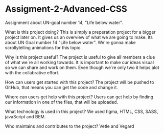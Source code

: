 # Assigment-2-Advanced-CSS
Assignment about UN-goal number 14, "Life below water".

What is this project doing?
This is simply a preperation project for a bigger project later on. It gives us an overview of what we are going to make. Its about UN Goal number 14 "Life below water".
We're gonna make scrollytelling animations for this topic.

Why is this project useful?
The project is useful to give all members a clue of what we´re all working towards. It is important to make our ideas visual so we can share and work on them. Even though we´re only two it helps alot with the collabrative effort.

How can users get started with this project?
The project will be pushed to GitHub, that means you can get the code and change it.

Where can users get help with this project?
Users can get help by finding our information in one of the files, that will be uploaded.

What technology is used in this project?
We used figma, HTML, CSS, SASS, javaScript and BEM.

Who maintains and contributes to the project?
Vetle and Vegard
